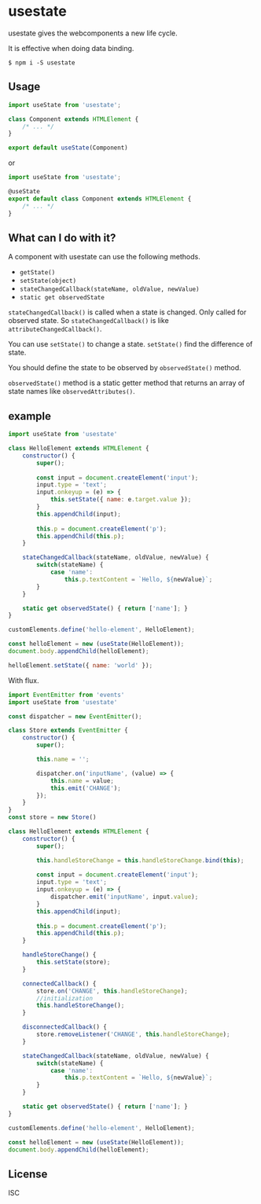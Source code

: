 # usestate

usestate gives the webcomponents a new life cycle.

It is effective when doing data binding.

```
$ npm i -S usestate
```

## Usage

```javascript
import useState from 'usestate';

class Component extends HTMLElement {
	/* ... */
}

export default useState(Component)
```

or

```javascript
import useState from 'usestate';

@useState
export default class Component extends HTMLElement {
	/* ... */
}
```

## What can I do with it?

A component with usestate can use the following methods.
- `getState()`
- `setState(object)`
- `stateChangedCallback(stateName, oldValue, newValue)`
- `static get observedState`

`stateChangedCallback()` is called when a state is changed. Only called for observed state. So `stateChangedCallback()` is like `attributeChangedCallback()`.

You can use `setState()` to change a state. `setState()` find the difference of state.

You should define the state to be observed by `observedState()` method.

`observedState()` method is a static getter method that returns an array of state names like `observedAttributes()`.

## example

```javascript
import useState from 'usestate'

class HelloElement extends HTMLElement {
	constructor() {
		super();
		
		const input = document.createElement('input');
		input.type = 'text';
		input.onkeyup = (e) => {
			this.setState({ name: e.target.value });
		}
		this.appendChild(input);
		
		this.p = document.createElement('p');
		this.appendChild(this.p);
	}

	stateChangedCallback(stateName, oldValue, newValue) {
		switch(stateName) {
			case 'name':
				this.p.textContent = `Hello, ${newValue}`;
		}
	}

	static get observedState() { return ['name']; }
}

customElements.define('hello-element', HelloElement);

const helloElement = new (useState(HelloElement));
document.body.appendChild(helloElement);

helloElement.setState({ name: 'world' });
```

With flux.

```javascript
import EventEmitter from 'events'
import useState from 'usestate'

const dispatcher = new EventEmitter();

class Store extends EventEmitter {
	constructor() {
		super();

		this.name = '';

		dispatcher.on('inputName', (value) => {
			this.name = value;
			this.emit('CHANGE');
		});
	}
}
const store = new Store()

class HelloElement extends HTMLElement {
	constructor() {
		super();

		this.handleStoreChange = this.handleStoreChange.bind(this);
		
		const input = document.createElement('input');
		input.type = 'text';
		input.onkeyup = (e) => {
			dispatcher.emit('inputName', input.value);
		}
		this.appendChild(input);
		
		this.p = document.createElement('p');
		this.appendChild(this.p);
	}

	handleStoreChange() {
		this.setState(store);
	}

	connectedCallback() {
		store.on('CHANGE', this.handleStoreChange);
		//initialization
		this.handleStoreChange();
	}

	disconnectedCallback() {
		store.removeListener('CHANGE', this.handleStoreChange);
	}

	stateChangedCallback(stateName, oldValue, newValue) {
		switch(stateName) {
			case 'name':
				this.p.textContent = `Hello, ${newValue}`;
		}
	}

	static get observedState() { return ['name']; }
}

customElements.define('hello-element', HelloElement);

const helloElement = new (useState(HelloElement));
document.body.appendChild(helloElement);
```

## License

ISC